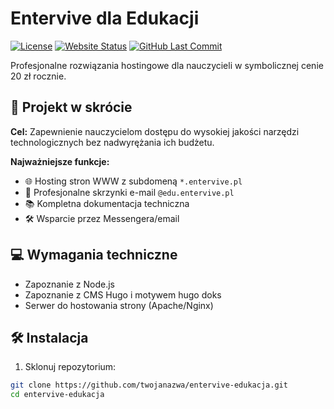 # Entervive dla Edukacji

[![License](https://img.shields.io/github/license/Entervive/Entervive-dla-edukacji)](LICENSE)
[![Website Status](https://img.shields.io/website?url=https%3A%2F%2Fedu.entervive.pl)](https://edu.entervive.pl)
[![GitHub Last Commit](https://img.shields.io/github/last-commit/Entervive/Entervive-dla-edukacji)](https://github.com/Entervive/Entervive-dla-edukacji)

Profesjonalne rozwiązania hostingowe dla nauczycieli w symbolicznej cenie 20 zł rocznie.

## 🚀 Projekt w skrócie

**Cel:** Zapewnienie nauczycielom dostępu do wysokiej jakości narzędzi technologicznych bez nadwyrężania ich budżetu.

**Najważniejsze funkcje:**
- 🌐 Hosting stron WWW z subdomeną `*.entervive.pl`
- 📧 Profesjonalne skrzynki e-mail `@edu.entervive.pl`
- 📚 Kompletna dokumentacja techniczna
- 🛠️ Wsparcie przez Messengera/email

## 💻 Wymagania techniczne
- Zapoznanie z Node.js
- Zapoznanie z CMS Hugo i motywem hugo doks
- Serwer do hostowania strony (Apache/Nginx)

## 🛠️ Instalacja

1. Sklonuj repozytorium:
```bash
git clone https://github.com/twojanazwa/entervive-edukacja.git
cd entervive-edukacja
